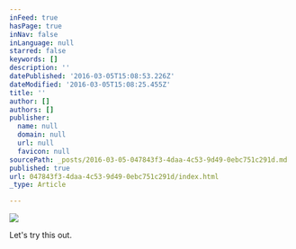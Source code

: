 ```yaml
---
inFeed: true
hasPage: true
inNav: false
inLanguage: null
starred: false
keywords: []
description: ''
datePublished: '2016-03-05T15:08:53.226Z'
dateModified: '2016-03-05T15:08:25.455Z'
title: ''
author: []
authors: []
publisher:
  name: null
  domain: null
  url: null
  favicon: null
sourcePath: _posts/2016-03-05-047843f3-4daa-4c53-9d49-0ebc751c291d.md
published: true
url: 047843f3-4daa-4c53-9d49-0ebc751c291d/index.html
_type: Article

---
```

![](https://the-grid-user-content.s3-us-west-2.amazonaws.com/50031d1a-164b-45d7-ad94-30ac6e053a6c.jpg)

Let's try this out.